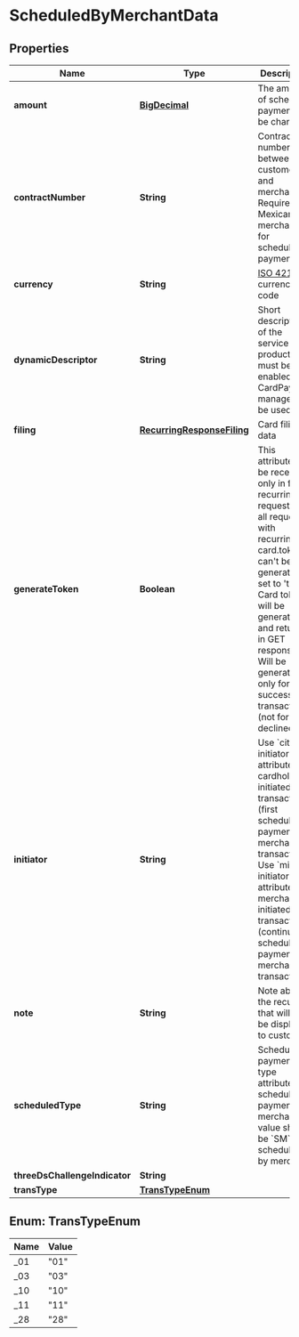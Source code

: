 
# ScheduledByMerchantData

## Properties
Name | Type | Description | Notes
------------ | ------------- | ------------- | -------------
**amount** | [**BigDecimal**](BigDecimal.md) | The amount of scheduled payment to be charged | 
**contractNumber** | **String** | Contract number between customer and merchant. Required for Mexican merchants for scheduled payments. |  [optional]
**currency** | **String** | [ISO 4217](https://en.wikipedia.org/wiki/ISO_4217) currency code | 
**dynamicDescriptor** | **String** | Short description of the service or product, must be enabled by CardPay manager to be used. |  [optional]
**filing** | [**RecurringResponseFiling**](RecurringResponseFiling.md) | Card filing data |  [optional]
**generateToken** | **Boolean** | This attribute can be received only in first recurring request. In all requests with recurring_id card.token can&#39;t be generated. If set to &#39;true&#39;, Card token will be generated and returned in GET response. Will be generated only for successful transactions (not for declined). |  [optional]
**initiator** | **String** | Use &#x60;cit&#x60; for initiator attribute for cardholder initiated transactions (first scheduled payment by merchant transactions) Use &#x60;mit&#x60; for initiator attribute for merchant initiated transactions (continue scheduled payment by merchant transactions) | 
**note** | **String** | Note about the recurring that will not be displayed to customer. |  [optional]
**scheduledType** | **String** | Scheduled payment type attribute. For scheduled payments by merchant value should be &#x60;SM&#x60; - scheduled by merchant | 
**threeDsChallengeIndicator** | **String** |  |  [optional]
**transType** | [**TransTypeEnum**](#TransTypeEnum) |  |  [optional]


<a name="TransTypeEnum"></a>
## Enum: TransTypeEnum
Name | Value
---- | -----
_01 | &quot;01&quot;
_03 | &quot;03&quot;
_10 | &quot;10&quot;
_11 | &quot;11&quot;
_28 | &quot;28&quot;



